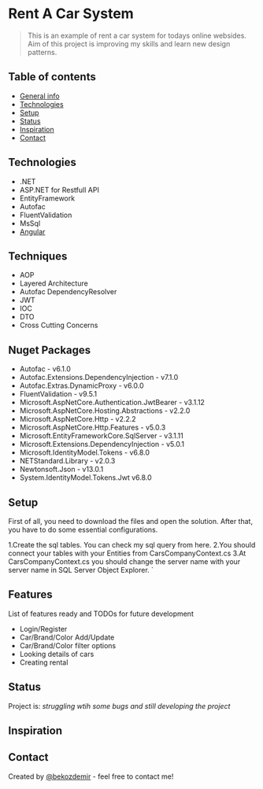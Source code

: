 # Rent A Car System
> This is an example of rent a car system for todays online websides. Aim of this project is improving my skills and learn new design patterns.

## Table of contents
* [General info](#general-info)
* [Technologies](#technologies)
* [Setup](#setup)
* [Status](#status)
* [Inspiration](#inspiration)
* [Contact](#contact)

## Technologies
* .NET
* ASP.NET for Restfull API
* EntityFramework
* Autofac
* FluentValidation
* MsSql
* [Angular](https://github.com/bekozdemir/rentacar-frontend)

## Techniques
* AOP
* Layered Architecture
* Autofac DependencyResolver
* JWT
* IOC
* DTO
* Cross Cutting Concerns

## Nuget Packages
* Autofac - v6.1.0
* Autofac.Extensions.DependencyInjection - v7.1.0
* Autofac.Extras.DynamicProxy - v6.0.0
* FluentValidation - v9.5.1
* Microsoft.AspNetCore.Authentication.JwtBearer - v3.1.12
* Microsoft.AspNetCore.Hosting.Abstractions - v2.2.0
* Microsoft.AspNetCore.Http - v2.2.2
* Microsoft.AspNetCore.Http.Features - v5.0.3
* Microsoft.EntityFrameworkCore.SqlServer - v3.1.11
* Microsoft.Extensions.DependencyInjection - v5.0.1
* Microsoft.IdentityModel.Tokens - v6.8.0
* NETStandard.Library - v2.0.3
* Newtonsoft.Json - v13.0.1
* System.IdentityModel.Tokens.Jwt v6.8.0

## Setup
First of all, you need to download the files and open the solution. After that, you have to do some essential configurations.
 
 1.Create the sql tables. You can check my sql query from here.
 2.You should connect your tables with your Entities from CarsCompanyContext.cs
 3.At CarsCompanyContext.cs you should change the server name with your server name in SQL Server Object Explorer.
`

## Features
List of features ready and TODOs for future development
* Login/Register
* Car/Brand/Color Add/Update
* Car/Brand/Color filter options
* Looking details of cars
* Creating rental


## Status
Project is: _struggling wtih some bugs and still developing the project_

## Inspiration


## Contact
Created by [@bekozdemir](https://github.com/bekozdemir/) - feel free to contact me!
